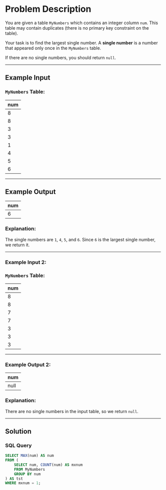 # Problem Description

You are given a table `MyNumbers` which contains an integer column `num`. This table may contain duplicates (there is no primary key constraint on the table).

Your task is to find the largest single number. A **single number** is a number that appeared only once in the `MyNumbers` table.

If there are no single numbers, you should return `null`.

---

## Example Input

### `MyNumbers` Table:
| num |
|-----|
| 8   |
| 8   |
| 3   |
| 3   |
| 1   |
| 4   |
| 5   |
| 6   |

---

## Example Output

| num |
|-----|
| 6   |

### Explanation:
The single numbers are `1`, `4`, `5`, and `6`. Since `6` is the largest single number, we return it.

---

### Example Input 2:

### `MyNumbers` Table:
| num |
|-----|
| 8   |
| 8   |
| 7   |
| 7   |
| 3   |
| 3   |
| 3   |

---

### Example Output 2:

| num  |
|------|
| null |

### Explanation:
There are no single numbers in the input table, so we return `null`.

---

## Solution

### SQL Query

```sql
SELECT MAX(num) AS num
FROM (
    SELECT num, COUNT(num) AS mxnum
    FROM MyNumbers
    GROUP BY num
) AS tst
WHERE mxnum = 1;
